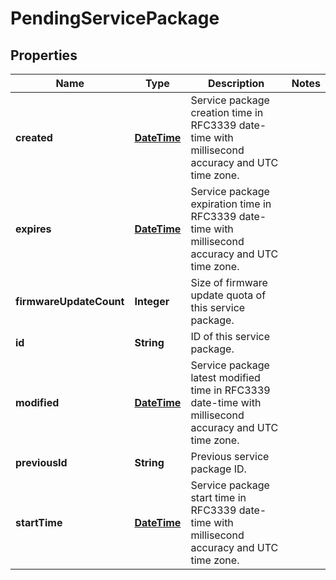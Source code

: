 
# PendingServicePackage

## Properties
Name | Type | Description | Notes
------------ | ------------- | ------------- | -------------
**created** | [**DateTime**](DateTime.md) | Service package creation time in RFC3339 date-time with millisecond accuracy and UTC time zone. | 
**expires** | [**DateTime**](DateTime.md) | Service package expiration time in RFC3339 date-time with millisecond accuracy and UTC time zone. | 
**firmwareUpdateCount** | **Integer** | Size of firmware update quota of this service package. | 
**id** | **String** | ID of this service package. | 
**modified** | [**DateTime**](DateTime.md) | Service package latest modified time in RFC3339 date-time with millisecond accuracy and UTC time zone. | 
**previousId** | **String** | Previous service package ID. | 
**startTime** | [**DateTime**](DateTime.md) | Service package start time in RFC3339 date-time with millisecond accuracy and UTC time zone. | 



